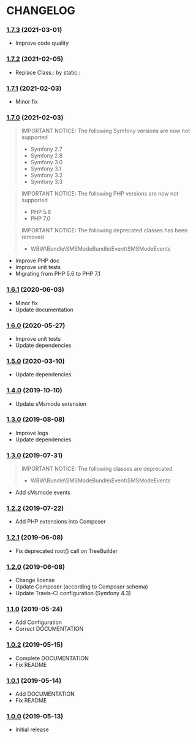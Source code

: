 CHANGELOG
=========

### [1.7.3](https://github.com/webeweb/smsmode-bundle/tree/v1.7.3) (2021-03-01)

- Improve code quality

### [1.7.2](https://github.com/webeweb/smsmode-bundle/tree/v1.7.2) (2021-02-05)

- Replace Class:: by static::

### [1.7.1](https://github.com/webeweb/smsmode-bundle/tree/v1.7.1) (2021-02-03)

- Minor fix

### [1.7.0](https://github.com/webeweb/smsmode-bundle/tree/v1.7.0) (2021-02-03)

> IMPORTANT NOTICE: The following Symfony versions are now not supported
> - Symfony 2.7
> - Symfony 2.8
> - Symfony 3.0
> - Symfony 3.1
> - Symfony 3.2
> - Symfony 3.3

> IMPORTANT NOTICE: The following PHP versions are now not supported
> - PHP 5.6
> - PHP 7.0

> IMPORTANT NOTICE: The following deprecated classes has been removed
> - WBW\Bundle\SMSModeBundle\Event\SMSModeEvents

- Improve PHP doc
- Improve unit tests
- Migrating from PHP 5.6 to PHP 7.1

### [1.6.1](https://github.com/webeweb/smsmode-bundle/tree/v1.6.1) (2020-06-03)

- Minor fix
- Update documentation

### [1.6.0](https://github.com/webeweb/smsmode-bundle/tree/v1.6.0) (2020-05-27)

- Improve unit tests
- Update dependencies

### [1.5.0](https://github.com/webeweb/smsmode-bundle/tree/v1.5.0) (2020-03-10)

- Update dependencies

### [1.4.0](https://github.com/webeweb/smsmode-bundle/tree/v1.4.0) (2019-10-10)

- Update sMsmode extension

### [1.3.0](https://github.com/webeweb/smsmode-bundle/tree/v1.3.0) (2019-08-08)

- Improve logs
- Update dependencies

### [1.3.0](https://github.com/webeweb/smsmode-bundle/tree/v1.3.0) (2019-07-31)

> IMPORTANT NOTICE: The following classes are deprecated
>
> - WBW\Bundle\SMSModeBundle\Event\SMSModeEvents

- Add sMsmode events

### [1.2.2](https://github.com/webeweb/smsmode-bundle/tree/v1.2.2) (2019-07-22)

- Add PHP extensions into Composer

### [1.2.1](https://github.com/webeweb/smsmode-bundle/tree/v1.2.1) (2019-06-08)

- Fix deprecated root() call on TreeBuilder

### [1.2.0](https://github.com/webeweb/smsmode-bundle/tree/v1.2.0) (2019-06-08)

- Change license
- Update Composer (according to Composer schema)
- Update Travis-CI configuration (Symfony 4.3)

### [1.1.0](https://github.com/webeweb/smsmode-bundle/tree/v1.1.0) (2019-05-24)

- Add Configuration
- Correct DOCUMENTATION

### [1.0.2](https://github.com/webeweb/smsmode-bundle/tree/v1.0.2) (2019-05-15)

- Complete DOCUMENTATION
- Fix README

### [1.0.1](https://github.com/webeweb/smsmode-bundle/tree/v1.0.1) (2019-05-14)

- Add DOCUMENTATION
- Fix README

### [1.0.0](https://github.com/webeweb/smsmode-bundle/tree/v1.0.0) (2019-05-13)

- Initial release
